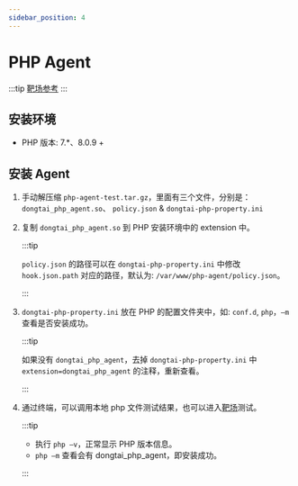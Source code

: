 ```yaml
---
sidebar_position: 4
---
```


# PHP Agent

:::tip
[靶场参考](../../introduction/detection#测试靶场)
:::

## 安装环境

* PHP 版本: 7.\*、8.0.9 +

## 安装 Agent

1.  手动解压缩 `php-agent-test.tar.gz`，里面有三个文件，分别是：`dongtai_php_agent.so`、 `policy.json` & `dongtai-php-property.ini`

2.  复制 `dongtai_php_agent.so` 到 PHP 安装环境中的 extension 中。

	:::tip
	
	`policy.json` 的路径可以在 `dongtai-php-property.ini` 中修改 `hook.json.path` 对应的路径，默认为: `/var/www/php-agent/policy.json`。

	:::

3.  `dongtai-php-property.ini` 放在 PHP 的配置文件夹中，如: `conf.d`, `php`，`–m` 查看是否安装成功。

	:::tip

	如果没有 `dongtai_php_agent`，去掉 `dongtai-php-property.ini` 中 `extension=dongtai_php_agent` 的注释，重新查看。

	:::

4.  通过终端，可以调用本地 php 文件测试结果，也可以进入[靶场](https://github.com/jinghao1/phpvul)测试。

	:::tip

	* 执行 `php –v`，正常显示 PHP 版本信息。
	* `php –m` 查看会有 dongtai\_php\_agent，即安装成功。

	:::